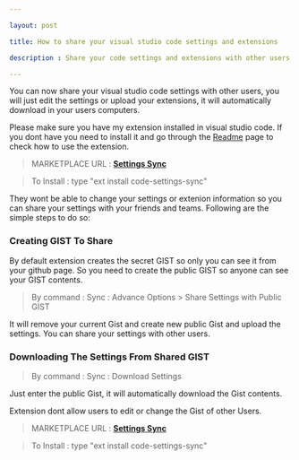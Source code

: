 ```yaml
---

layout: post

title: How to share your visual studio code settings and extensions

description : Share your code settings and extensions with other users and let them download each of the settings and extensions you have instantly. 

---
```


You can now share your visual studio code settings with other users, you will just edit the settings or upload your extensions, it will automatically download in your users computers.




Please make sure you have my extension installed in visual studio code. If you dont have you need to install it and go through the [Readme](http://shanalikhan.github.io/2015/12/15/Visual-Studio-Code-Sync-Settings.html) page to check how to use the extension.

> MARKETPLACE URL : **[Settings Sync]("https://marketplace.visualstudio.com/items/Shan.code-settings-sync)**


> To Install : type "ext install code-settings-sync" 


They wont be able to change your settings or extenion information so you can share your settings with your friends and teams. Following are the simple steps to do so: 


### Creating GIST To Share

By default extension creates the secret GIST so only you can see it from your github page. So you need to create the public GIST so anyone can see your GIST contents.

> By command : Sync : Advance Options > Share Settings with Public GIST

It will remove your current Gist and create new public Gist and upload the settings. You can share your settings with other users.


### Downloading The Settings From Shared GIST

> By command : Sync : Download Settings

Just enter the public Gist, it will automatically download the Gist contents. 

Extension dont allow users to edit or change the Gist of other Users.


> MARKETPLACE URL : **[Settings Sync]("https://marketplace.visualstudio.com/items/Shan.code-settings-sync)**


> To Install : type "ext install code-settings-sync" 



